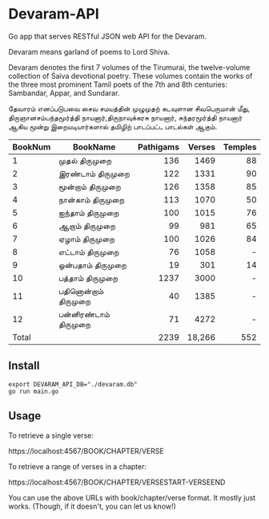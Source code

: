 # Devaram-API

Go app that serves RESTful JSON web API for the Devaram.

Devaram means garland of poems to Lord Shiva.

Devaram denotes the first 7 volumes of the Tirumurai, the twelve-volume collection of Śaiva devotional poetry. These volumes contain the works of the three most prominent Tamil poets of the 7th and 8th centuries: Sambandar, Appar, and Sundarar.

தேவாரம் எனப்படுபவை சைவ சமயத்தின் முழுமுதற் கடவுளான சிவபெருமான் மீது, திருஞானசம்பந்தமூர்த்தி நாயனார்,திருநாவுக்கரசு நாயனார், சுந்தரமூர்த்தி நாயனார் ஆகிய மூன்று இறையடியார்களால் தமிழிற் பாடப்பட்ட பாடல்கள் ஆகும். 


| BookNum  | BookName  | Pathigams  | Verses  | Temples  |
|---|---|---:|---:|---:|
|  1 |  முதல் திருமுறை   |  136 |  1469 | 88  |
|  2 |  இரண்டாம் திருமுறை   | 122  | 1331  | 90  |
|  3 | மூன்றாம் திருமுறை  | 126  | 1358  | 85  |
|  4 | நான்காம் திருமுறை  | 113  | 1070  | 50  |
|  5 | ஐந்தாம் திருமுறை  |100   | 1015  | 76  |
|  6 | ஆறாம் திருமுறை  | 99  | 981  | 65  |
|  7 | ஏழாம் திருமுறை  |100   |1026   |84   |
|  8 | எட்டாம் திருமுறை  | 76  | 1058  | - |
|  9 | ஒன்பதாம் திருமுறை  | 19  | 301  | 14  |
| 10  | பத்தாம் திருமுறை  | 1237  | 3000  | -  |
| 11  | பதினொன்றாம் திருமுறை  | 40  | 1385  | -  |
| 12  | பன்னிரண்டாம் திருமுறை  | 71  | 4272  | -  |
|Total|| 2239|18,266|552|




## Install

```
export DEVARAM_API_DB="./devaram.db"
go run main.go
```


## Usage
To retrieve a single verse:

https://localhost:4567/BOOK/CHAPTER/VERSE


To retrieve a range of verses in a chapter:

https://localhost:4567/BOOK/CHAPTER/VERSESTART-VERSEEND


You can use the above URLs with book/chapter/verse format. It mostly just works. (Though, if it doesn't, you can let us know!)
